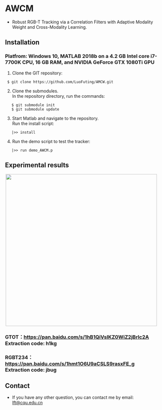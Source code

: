 # AWCM
- Robust RGB-T Tracking via a Correlation Filters with Adaptive Modality Weight and Cross-Modality Learning.


## Installation
### Platfrom: Windows 10, MATLAB 2018b on a 4.2 GB Intel core i7-7700K CPU, 16 GB RAM, and NVIDIA GeForce GTX 1080Ti GPU

1. Clone the GIT repository:
```
 $ git clone https://github.com/LuoFuting/AMCW.git
```
2. Clone the submodules.  
   In the repository directory, run the commands:
```
   $ git submodule init  
   $ git submodule update
```
3. Start Matlab and navigate to the repository.  
   Run the install script:
```
   |>> install
```
4. Run the demo script to test the tracker:
```
   |>> run demo_AWCM.p
```   
## Experimental results

<div align="center">
  <img src="https://github.com/LuoFuting/AWCM/master/results.png" width="500px" />
</div>

### GTOT：https://pan.baidu.com/s/1hB1QiVslKZ0WiZ2jBrlc2A  Extraction code: h1kg
### RGBT234：https://pan.baidu.com/s/1hmt1O6U9aCSLS9rasxFE_g Extraction code: jbug
## Contact
- If you have any other question, you can contact me by email: lft@cqu.edu.cn
